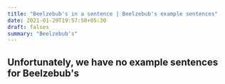 ```yaml
---
title: "Beelzebub's in a sentence | Beelzebub's example sentences"
date: 2021-01-20T19:57:50+05:30
draft: falses
summary: "Beelzebub's"
---
```

## Unfortunately, we have no example sentences for Beelzebub's                 
